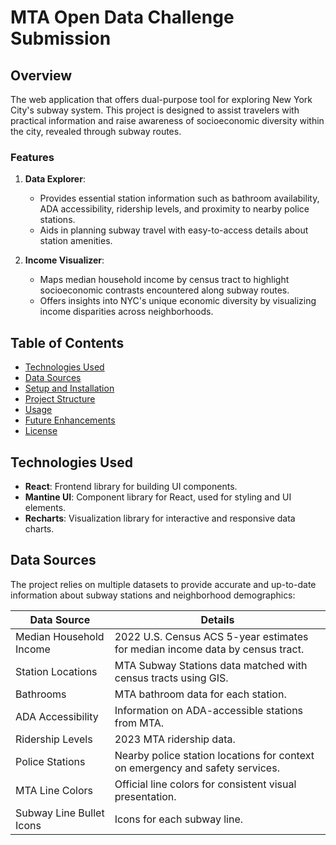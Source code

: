 # MTA Open Data Challenge Submission

## Overview

The web application that offers dual-purpose tool for exploring New York City's subway system. This project is designed to assist travelers with practical information and raise awareness of socioeconomic diversity within the city, revealed through subway routes.

### Features

1. **Data Explorer**:
   - Provides essential station information such as bathroom availability, ADA accessibility, ridership levels, and proximity to nearby police stations.
   - Aids in planning subway travel with easy-to-access details about station amenities.

2. **Income Visualizer**:
   - Maps median household income by census tract to highlight socioeconomic contrasts encountered along subway routes.
   - Offers insights into NYC's unique economic diversity by visualizing income disparities across neighborhoods.

## Table of Contents

- [Technologies Used](#technologies-used)
- [Data Sources](#data-sources)
- [Setup and Installation](#setup-and-installation)
- [Project Structure](#project-structure)
- [Usage](#usage)
- [Future Enhancements](#future-enhancements)
- [License](#license)

## Technologies Used

- **React**: Frontend library for building UI components.
- **Mantine UI**: Component library for React, used for styling and UI elements.
- **Recharts**: Visualization library for interactive and responsive data charts.

## Data Sources

The project relies on multiple datasets to provide accurate and up-to-date information about subway stations and neighborhood demographics:

| Data Source             | Details                                                                                             |
|-------------------------|-----------------------------------------------------------------------------------------------------|
| Median Household Income | 2022 U.S. Census ACS 5-year estimates for median income data by census tract.                       |
| Station Locations       | MTA Subway Stations data matched with census tracts using GIS.                                      |
| Bathrooms               | MTA bathroom data for each station.                                                                 |
| ADA Accessibility       | Information on ADA-accessible stations from MTA.                                                    |
| Ridership Levels        | 2023 MTA ridership data.                                                                            |
| Police Stations         | Nearby police station locations for context on emergency and safety services.                       |
| MTA Line Colors         | Official line colors for consistent visual presentation.                                            |
| Subway Line Bullet Icons| Icons for each subway line.       